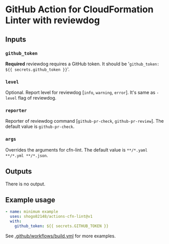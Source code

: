 # GitHub Action for CloudFormation Linter with reviewdog


## Inputs

### `github_token`

**Required** reviewdog requires a GitHub token. It should be '`github_token: ${{ secrets.github_token }}`'.

### `level`

Optional. Report level for reviewdog \[`info`, `warning`, `error`\].
It's same as `-level` flag of reviewdog.

### `reporter`

Reporter of reviewdog command \[`github-pr-check`, `github-pr-review`\].
The default value is `github-pr-check`.

### `args`

Overrides the arguments for cfn-lint.
The default value is `**/*.yaml **/*.yml **/*.json`.

## Outputs

There is no output.

## Example usage

```yaml
- name: minimum example
  uses: shogo82148/actions-cfn-lint@v1
  with:
    github_token: ${{ secrets.GITHUB_TOKEN }}
```

See [.github/workflows/build.yml](.github/workflows/build.yml) for more examples.
